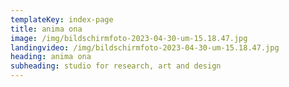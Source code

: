 ```yaml
---
templateKey: index-page
title: anima ona
image: /img/bildschirmfoto-2023-04-30-um-15.18.47.jpg
landingvideo: /img/bildschirmfoto-2023-04-30-um-15.18.47.jpg
heading: anima ona
subheading: studio for research, art and design
---
```

